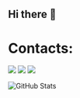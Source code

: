 ## Hi there 👋

# Contacts:
<p align="left">
  <a href="mailto:chiatzenw@outlook.com"><img src="https://img.icons8.com/ios-glyphs/30/000000/new-post.png"/></a>
  <a href="https://linkedin.com/in/chiatzen-wang"><img src="https://img.icons8.com/ios-glyphs/30/0A66C2/linkedin.png"/></a>
  <a href="https:/chiatzenw.me"><img src="https://img.icons8.com/ios-glyphs/30/000000/domain.png"/></a>
</p>


![GitHub Stats](https://github-readme-stats.vercel.app/api?username=chiatzenw-cur&theme=onedark&show_icons=true&hide_border=true&count_private=true)
<!--
**chiatzenw-cur/chiatzenw-cur** is a ✨ _special_ ✨ repository because its `README.md` (this file) appears on your GitHub profile.

Here are some ideas to get you started:

- 🔭 I’m currently working on ...
- 🌱 I’m currently learning ...
- 👯 I’m looking to collaborate on ...
- 🤔 I’m looking for help with ...
- 💬 Ask me about ...
- 📫 How to reach me: ...
- 😄 Pronouns: ...
- ⚡ Fun fact: ...
-->
